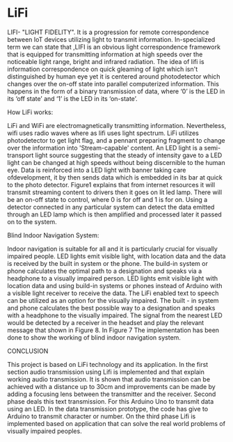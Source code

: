 # LiFi
LIFI- "LIGHT FIDELITY". It is a progression
for remote correspondence between IoT devices utilizing
light to transmit information. In-specialized term we can
state that ,LIFI is an obvious light correspondence
framework that is equipped for transmitting information at
high speeds over the noticeable light range, bright and
infrared radiation. The idea of lifi is information
correspondence on quick gleaming of light which isn't
distinguished by human eye yet it is centered around
photodetector which changes over the on-off state into
parallel computerized information. This happens in the form
of a binary transmission of data, where ‘0’ is the LED in its
‘off state’ and ‘1’ is the LED in its ‘on-state’.

How LiFi works:

LiFi and WiFi are electromagnetically transmitting
information. Nevertheless, wifi uses radio waves where as
lifi uses light spectrum. LiFi utilizes photodetector to get
light flag, and a pennant preparing fragment to change over
the information into 'Stream-capable' content. An LED light
is a semi-transport light source suggesting that the steady of
intensity gave to a LED light can be changed at high speeds
without being discernible to the human eye. Data is
reinforced into a LED light with banner taking care ofdevelopment, it by then sends data which is embedded in its
bar at quick to the photo detector.
Figure1 explains that from internet resources it will transmit
streaming content to drivers then it goes on lit led lamp.
There will be an on-off state to control, where 0 is for off
and 1 is for on. Using a detector connected in any particular
system can detect the data emitted through an LED lamp
which is then amplified and processed later it passed on to
the system.

Blind Indoor Navigation System:

Indoor navigation is suitable for all and it is particularly
crucial for visually impaired people. LED lights emit visible
light, with location data and the data is received by the built
in system or the phone. The build-in system or phone
calculates the optimal path to a designation and speaks via a
headphone to a visually impaired person. LED lights emit
visible light with location data and using build-in systems
or phones instead of Arduino with a visible light receiver to
receive the data. The LiFi enabled text to speech can be
utilized as an option for the visually impaired. The built - in
system and phone calculates the best possible way to a
designation and speaks with a headphone to the visually
impaired. The signal from the nearest LED would be
detected by a receiver in the headset and play the relevant
message that shown in Figure 8. In Figure 7 The
implementation has been done to show the working of
blind indoor navigation system.

CONCLUSION

This project is based on LiFi technology and its application. In
the first section audio transmission using Lifi is implemented
and that explain working audio transmission. It is shown that
audio transmission can be achieved with a distance up to 30cm
and improvements can be made by adding a focusing lens
between the transmitter and the receiver. Second phase deals
this text transmission. For this Arduino Uno to transmit data
using an LED. In the data transmission prototype, the code
has give to Arduino to transmit character or number. On the
third phase Lifi is implemented based on application that
can solve the real world problems of visually impaired
peoples.


